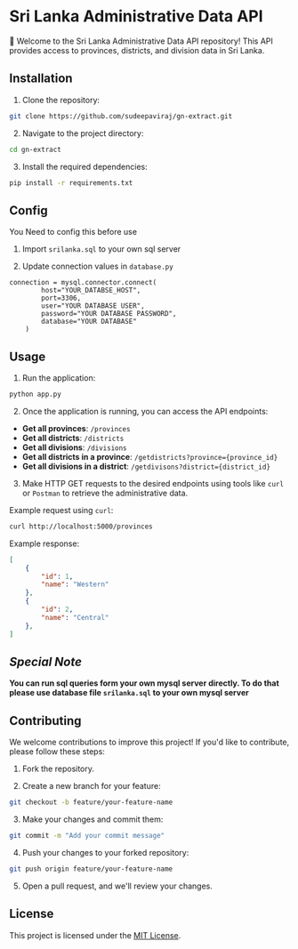 # Sri Lanka Administrative Data API

👋 Welcome to the Sri Lanka Administrative Data API repository! This API provides access to provinces, districts, and division data in Sri Lanka.

## Installation

1. Clone the repository:

```bash
git clone https://github.com/sudeepaviraj/gn-extract.git
```

2. Navigate to the project directory:

```bash
cd gn-extract
```

3. Install the required dependencies:

```bash
pip install -r requirements.txt
```

## Config

You Need to config this before use

1. Import ```srilanka.sql``` to your own sql server


2. Update connection values in ```database.py```

```
connection = mysql.connector.connect(
        host="YOUR_DATABSE_HOST",
        port=3306,
        user="YOUR DATABASE USER",
        password="YOUR DATABASE PASSWORD",
        database="YOUR DATABASE"
    )
```

## Usage

1. Run the application:

```bash
python app.py
```

2. Once the application is running, you can access the API endpoints:

- **Get all provinces**: `/provinces`
- **Get all districts**: `/districts`
- **Get all divisions**: `/divisions`
- **Get all districts in a province**: `/getdistricts?province={province_id}`
- **Get all divisions in a district**: `/getdivisons?district={district_id}`

3. Make HTTP GET requests to the desired endpoints using tools like `curl` or `Postman` to retrieve the administrative data.

Example request using `curl`:

```bash
curl http://localhost:5000/provinces
```

Example response:

```json
[
    {
        "id": 1,
        "name": "Western"
    },
    {
        "id": 2,
        "name": "Central"
    },
]
```


## *Special Note*

**You can run sql queries form your own mysql server directly. To do that please use database file ```srilanka.sql``` to your own mysql server**

## Contributing

We welcome contributions to improve this project! If you'd like to contribute, please follow these steps:

1. Fork the repository.

2. Create a new branch for your feature:

```bash
git checkout -b feature/your-feature-name
```

3. Make your changes and commit them:

```bash
git commit -m "Add your commit message"
```

4. Push your changes to your forked repository:

```bash
git push origin feature/your-feature-name
```

5. Open a pull request, and we'll review your changes.

## License

This project is licensed under the [MIT License](LICENSE).
